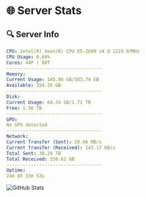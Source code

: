# 🌐 Server Stats
## 🔍 Server Info
```yaml
CPU: Intel(R) Xeon(R) CPU E5-2699 v4 @ 1224.97MHz
CPU Usage: 0.60%
Cores: 44P | 88T
-----------------------------------
Memory:
Current Usage: 145.96 GB/503.74 GB
Available: 354.35 GB
-----------------------------------
Disk:
Current Usage: 64.34 GB/1.71 TB
Free: 1.56 TB
-----------------------------------
GPU:
No GPU detected
-----------------------------------
Network:
Current Transfer (Sent): 20.66 MB/s
Current Transfer (Received): 143.17 KB/s
Total Sent: 38.29 TB
Total Received: 330.61 GB
-----------------------------------
Uptime:
24d 6h 33m 53s
```
![GitHub Stats](https://img.shields.io/badge/Updated-2025-04-01_03:56:42-blue)
